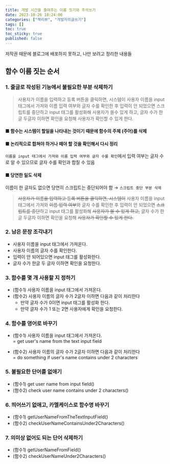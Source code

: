 ```yaml
---
title: 개발 시간을 줄여주는 이름 짓기와 주석쓰기
date: 2023-10-26 18:24:00
categories: ["책리뷰", "개발자의글쓰기"]
tags: []
toc: true
toc_sticky: true
published: false
---
```


저작권 때문에 블로그에 배포하지 못하고, 나만 보려고 정리한 내용들

## 함수 이름 짓는 순서

### 1. 줄글로 작성된 기능에서 불필요한 부분 삭제하기

> 사용자가 이름을 입력하고 등록 버튼을 클릭하면, 시스템이 사용자 이름을 input 태그에서 가져와 이름 입력 여부와 글자 수를 확인한 후 입력이 안 되었으면 스크립트를 중단하고 input 태그를 활성화해 사용자가 쓸수 있게 하고, 글자 수가 한글 두글자 이하면 확인을 요청해 사용자가 확인할 수 있게 한다.

#### ■ 함수는 시스템이 할일을 나타내는 것이기 때문에 함수의 주체 (주어)를 삭제

#### ■ 논리적으로 합쳐야 하거나 떼야 할 것을 확인해서 다시 정리

`이름을 input 태그에서 가져와 이름 입력 여부와 글자 수를 확인`에서 입력 여부는 글자 수로 알 수 있으므로 글자 수를 확인과 합칠 수 있음

#### ■ 당연한 일도 삭제

이름이 한 글자도 없으면 당연히 스크립트는 중단되어야 함 → `스크립트 중단 부분 삭제`

> <span style="text-decoration:line-through">사용자가 이름을 입력하고 등록 버튼을 클릭하면, 시스템이</span> 사용자 이름을 input 태그에서 가져와 <span style="text-decoration:line-through">이름 입력 여부</span>와 글자 수를 확인한 후 입력이 안 되었으면 <span style="text-decoration:line-through">스크립트를 중단</span>하고 input 태그를 활성화해 <span style="text-decoration:line-through">사용자가 쓸 수 있게 하고,</span> 글자 수가 한글 두글자 이하면 확인을 요청해 <span style="text-decoration:line-through">사용자가 확인할 수 있게 한다.</span>

### 2. 남은 문장 조각내기

- 사용자 이름을 input 태그에서 가져온다.
- 사용자 이름의 글자 수를 확인한다.
- 입력이 안 되어있으면 input 태그를 활성화한다.
- 글자 수가 한글 두 글자 이하면 확인을 요청한다.

### 3. 함수를 몇 개 사용할 지 정하기

- (함수1) 사용자 이름을 input 태그에서 가져온다.
- (함수2) 사용자 이름의 글자 수가 2글자 이하면 다음과 같이 처리한다
  - 만약 글자 수가 0이면 input 태그를 활성화 한다.
  - 만약 글자 수가 1 또는 2면 사용자에게 확인을 요청한다.

### 4. 함수를 영어로 바꾸기

- (함수1) 사용자 이름을 input 태그에서 가져온다.  
  = get user's name from the text input field

- (함수2) 사용자 이름의 글자 수가 2글자 이하면 다음과 같이 처리한다  
  = do something if user's name contains under 2 characters

### 5. 불필요한 단어를 없애기

- (함수1) get user name from input field()
- (함수2) check user name contains under 2 characters()

### 6. 띄어쓰기 없애고, 카멜케이스로 함수명 바꾸기

- (함수1) getUserNameFromTheTextInputField()
- (함수2) checkUserNameContainsUnder2Characters()

### 7. 의미상 없어도 되는 단어 삭제하기

- (함수1) getUserNameFromField()
- (함수2) checkUserNameUnder2Characters()
